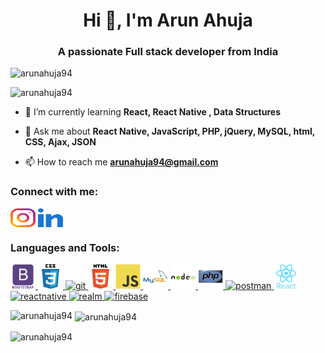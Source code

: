 <h1 align="center">Hi 👋, I'm Arun Ahuja</h1>
<h3 align="center">A passionate Full stack developer from India</h3>

<p align="left"> <img src="https://komarev.com/ghpvc/?username=arunahuja94&label=Profile%20views&color=0e75b6&style=flat" alt="arunahuja94" /> </p>

<p align="left"> <img src="https://github-profile-trophy.vercel.app/?username=arunahuja94" alt="arunahuja94" /> </p>

- 🌱 I’m currently learning **React, React Native , Data Structures**

- 💬 Ask me about **React Native, JavaScript, PHP, jQuery, MySQL, html, CSS, Ajax, JSON**

- 📫 How to reach me **arunahuja94@gmail.com**

<h3 align="left">Connect with me:</h3>
<p align="left">
<a href="https://instagram.com/arunahuja" target="blank"><img align="center" src="./instagram.svg" alt="arunahuja" height="30" width="40" /></a>
<a href="https://linkedin.com/in/arun-ahuja-83485bb1" target="blank"><img align="center" src="./linked-in-alt.svg" alt="arun-ahuja-83485bb1" height="30" width="40" /></a>
</p>

<h3 align="left">Languages and Tools:</h3>
<p align="left"> <a href="https://getbootstrap.com" target="_blank"> <img src="https://raw.githubusercontent.com/devicons/devicon/master/icons/bootstrap/bootstrap-plain-wordmark.svg" alt="bootstrap" width="40" height="40"/> </a> <a href="https://www.w3schools.com/css/" target="_blank"> <img src="https://raw.githubusercontent.com/devicons/devicon/master/icons/css3/css3-original-wordmark.svg" alt="css3" width="40" height="40"/> </a> <a href="https://git-scm.com/" target="_blank"> <img src="https://www.vectorlogo.zone/logos/git-scm/git-scm-icon.svg" alt="git" width="40" height="40"/> </a> <a href="https://www.w3.org/html/" target="_blank"> <img src="https://raw.githubusercontent.com/devicons/devicon/master/icons/html5/html5-original-wordmark.svg" alt="html5" width="40" height="40"/> </a> <a href="https://developer.mozilla.org/en-US/docs/Web/JavaScript" target="_blank"> <img src="https://raw.githubusercontent.com/devicons/devicon/master/icons/javascript/javascript-original.svg" alt="javascript" width="40" height="40"/> </a> <a href="https://www.mysql.com/" target="_blank"> <img src="https://raw.githubusercontent.com/devicons/devicon/master/icons/mysql/mysql-original-wordmark.svg" alt="mysql" width="40" height="40"/> </a> <a href="https://nodejs.org" target="_blank"> <img src="https://raw.githubusercontent.com/devicons/devicon/master/icons/nodejs/nodejs-original-wordmark.svg" alt="nodejs" width="40" height="40"/> </a> <a href="https://www.php.net" target="_blank"> <img src="https://raw.githubusercontent.com/devicons/devicon/master/icons/php/php-original.svg" alt="php" width="40" height="40"/> </a> <a href="https://postman.com" target="_blank"> <img src="https://www.vectorlogo.zone/logos/getpostman/getpostman-icon.svg" alt="postman" width="40" height="40"/> </a> <a href="https://reactjs.org/" target="_blank"> <img src="https://raw.githubusercontent.com/devicons/devicon/master/icons/react/react-original-wordmark.svg" alt="react" width="40" height="40"/> </a> <a href="https://reactnative.dev/" target="_blank"> <img src="https://reactnative.dev/img/header_logo.svg" alt="reactnative" width="40" height="40"/> </a> <a href="https://realm.io/" target="_blank"> <img src="https://raw.githubusercontent.com/bestofjs/bestofjs-webui/8665e8c267a0215f3159df28b33c365198101df5/public/logos/realm.svg" alt="realm" width="40" height="40"/> </a> <a href="https://firebase.google.com/" target="_blank"> <img src="https://www.vectorlogo.zone/logos/firebase/firebase-icon.svg" alt="firebase" width="40" height="40"/> </a> </p>

<p><img align="left" src="https://github-readme-stats.vercel.app/api/top-langs?username=arunahuja94&show_icons=true&locale=en&layout=compact" alt="arunahuja94" /></p>

<p>&nbsp;<img align="center" src="https://github-readme-stats.vercel.app/api?username=arunahuja94&show_icons=true&locale=en" alt="arunahuja94" /></p>

<p><img align="center" src="https://github-readme-streak-stats.herokuapp.com/?user=arunahuja94&" alt="arunahuja94" /></p>
